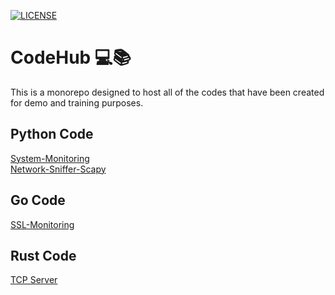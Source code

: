 <!-- @format -->

[![LICENSE](https://img.shields.io/github/license/rtiwariops/CodeHub)](https://github.com/rtiwariops/CodeHub/blob/main/LICENSE)

# CodeHub 💻📚

This is a monorepo designed to host all of the codes that have been created for demo and training purposes.

## Python Code

[System-Monitoring](https://github.com/rtiwariops/CodeHub/tree/main/hostmon-python)  
[Network-Sniffer-Scapy](https://github.com/rtiwariops/CodeHub/tree/main/netsniff-python)

## Go Code

[SSL-Monitoring](https://github.com/rtiwariops/CodeHub/tree/main/sslmon-go)

## Rust Code

[TCP Server](https://github.com/rtiwariops/CodeHub/tree/main/tcp-server-rust)
